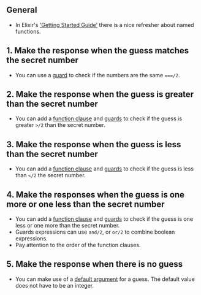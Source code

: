 ## General

- In Elixir's ['Getting Started Guide'][guide] there is a nice refresher about named functions.

## 1. Make the response when the guess matches the secret number

- You can use a [guard][guard] to check if the numbers are the same `===/2`.

## 2. Make the response when the guess is greater than the secret number

- You can add a [function clause][multiple-fn-clauses] and [guards][guard] to check if the guess is greater `>/2` than the secret number.

## 3. Make the response when the guess is less than the secret number

- You can add a [function clause][multiple-fn-clauses] and [guards][guard] to check if the guess is less than `</2` the secret number.

## 4. Make the responses when the guess is one more or one less than the secret number

- You can add a [function clause][multiple-fn-clauses] and [guards][guard] to check if the guess is one less or one more than the secret number.
- Guards expressions can use `and/2`, or `or/2` to combine boolean expressions.
- Pay attention to the order of the function clauses.

## 5. Make the response when there is no guess

- You can make use of a [default argument][default-arg] for a guess. The default value does not have to be an integer.

[default-arg]: https://elixir-lang.org/getting-started/modules-and-functions.html#default-arguments
[guard]: https://hexdocs.pm/elixir/master/Kernel.html#guards
[guide]: https://elixir-lang.org/getting-started/modules-and-functions.html#named-functions
[multiple-fn-clauses]: https://elixir-lang.org/getting-started/modules-and-functions.html#named-functions
